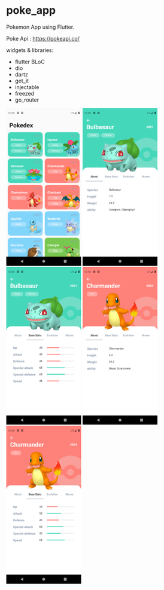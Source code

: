 # poke_app

Pokemon App using Flutter.

Poke Api : https://pokeapi.co/

widgets & libraries:
* flutter BLoC
* dio
* dartz
* get_it
* injectable
* freezed
* go_router

<img src="ss1.png" width="200">  <img src="ss2.png" width="200">  <img src="ss3.png" width="200">  <img src="ss4.png" width="200">  <img src="ss5.png" width="200">